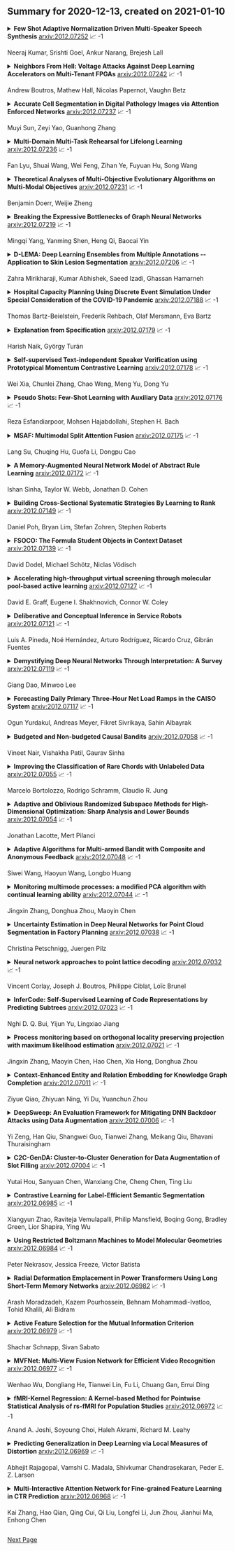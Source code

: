 ## Summary for 2020-12-13, created on 2021-01-10


<details><summary><b>Few Shot Adaptive Normalization Driven Multi-Speaker Speech Synthesis</b>
<a href="https://arxiv.org/abs/2012.07252">arxiv:2012.07252</a>
&#x1F4C8; -1 <br>
<p>Neeraj Kumar, Srishti Goel, Ankur Narang, Brejesh Lall</p></summary>
<p>

**Abstract:** The style of the speech varies from person to person and every person exhibits his or her own style of speaking that is determined by the language, geography, culture and other factors. Style is best captured by prosody of a signal. High quality multi-speaker speech synthesis while considering prosody and in a few shot manner is an area of active research with many real-world applications. While multiple efforts have been made in this direction, it remains an interesting and challenging problem. In this paper, we present a novel few shot multi-speaker speech synthesis approach (FSM-SS) that leverages adaptive normalization architecture with a non-autoregressive multi-head attention model. Given an input text and a reference speech sample of an unseen person, FSM-SS can generate speech in that person's style in a few shot manner. Additionally, we demonstrate how the affine parameters of normalization help in capturing the prosodic features such as energy and fundamental frequency in a disentangled fashion and can be used to generate morphed speech output. We demonstrate the efficacy of our proposed architecture on multi-speaker VCTK and LibriTTS datasets, using multiple quantitative metrics that measure generated speech distortion and MoS, along with speaker embedding analysis of the generated speech vs the actual speech samples.

</p>
</details>

<details><summary><b>Neighbors From Hell: Voltage Attacks Against Deep Learning Accelerators on Multi-Tenant FPGAs</b>
<a href="https://arxiv.org/abs/2012.07242">arxiv:2012.07242</a>
&#x1F4C8; -1 <br>
<p>Andrew Boutros, Mathew Hall, Nicolas Papernot, Vaughn Betz</p></summary>
<p>

**Abstract:** Field-programmable gate arrays (FPGAs) are becoming widely used accelerators for a myriad of datacenter applications due to their flexibility and energy efficiency. Among these applications, FPGAs have shown promising results in accelerating low-latency real-time deep learning (DL) inference, which is becoming an indispensable component of many end-user applications. With the emerging research direction towards virtualized cloud FPGAs that can be shared by multiple users, the security aspect of FPGA-based DL accelerators requires careful consideration. In this work, we evaluate the security of DL accelerators against voltage-based integrity attacks in a multitenant FPGA scenario. We first demonstrate the feasibility of such attacks on a state-of-the-art Stratix 10 card using different attacker circuits that are logically and physically isolated in a separate attacker role, and cannot be flagged as malicious circuits by conventional bitstream checkers. We show that aggressive clock gating, an effective power-saving technique, can also be a potential security threat in modern FPGAs. Then, we carry out the attack on a DL accelerator running ImageNet classification in the victim role to evaluate the inherent resilience of DL models against timing faults induced by the adversary. We find that even when using the strongest attacker circuit, the prediction accuracy of the DL accelerator is not compromised when running at its safe operating frequency. Furthermore, we can achieve 1.18-1.31x higher inference performance by over-clocking the DL accelerator without affecting its prediction accuracy.

</p>
</details>

<details><summary><b>Accurate Cell Segmentation in Digital Pathology Images via Attention Enforced Networks</b>
<a href="https://arxiv.org/abs/2012.07237">arxiv:2012.07237</a>
&#x1F4C8; -1 <br>
<p>Muyi Sun, Zeyi Yao, Guanhong Zhang</p></summary>
<p>

**Abstract:** Automatic cell segmentation is an essential step in the pipeline of computer-aided diagnosis (CAD), such as the detection and grading of breast cancer. Accurate segmentation of cells can not only assist the pathologists to make a more precise diagnosis, but also save much time and labor. However, this task suffers from stain variation, cell inhomogeneous intensities, background clutters and cells from different tissues. To address these issues, we propose an Attention Enforced Network (AENet), which is built on spatial attention module and channel attention module, to integrate local features with global dependencies and weight effective channels adaptively. Besides, we introduce a feature fusion branch to bridge high-level and low-level features. Finally, the marker controlled watershed algorithm is applied to post-process the predicted segmentation maps for reducing the fragmented regions. In the test stage, we present an individual color normalization method to deal with the stain variation problem. We evaluate this model on the MoNuSeg dataset. The quantitative comparisons against several prior methods demonstrate the superiority of our approach.

</p>
</details>

<details><summary><b>Multi-Domain Multi-Task Rehearsal for Lifelong Learning</b>
<a href="https://arxiv.org/abs/2012.07236">arxiv:2012.07236</a>
&#x1F4C8; -1 <br>
<p>Fan Lyu, Shuai Wang, Wei Feng, Zihan Ye, Fuyuan Hu, Song Wang</p></summary>
<p>

**Abstract:** Rehearsal, seeking to remind the model by storing old knowledge in lifelong learning, is one of the most effective ways to mitigate catastrophic forgetting, i.e., biased forgetting of previous knowledge when moving to new tasks. However, the old tasks of the most previous rehearsal-based methods suffer from the unpredictable domain shift when training the new task. This is because these methods always ignore two significant factors. First, the Data Imbalance between the new task and old tasks that makes the domain of old tasks prone to shift. Second, the Task Isolation among all tasks will make the domain shift toward unpredictable directions; To address the unpredictable domain shift, in this paper, we propose Multi-Domain Multi-Task (MDMT) rehearsal to train the old tasks and new task parallelly and equally to break the isolation among tasks. Specifically, a two-level angular margin loss is proposed to encourage the intra-class/task compactness and inter-class/task discrepancy, which keeps the model from domain chaos. In addition, to further address domain shift of the old tasks, we propose an optional episodic distillation loss on the memory to anchor the knowledge for each old task. Experiments on benchmark datasets validate the proposed approach can effectively mitigate the unpredictable domain shift.

</p>
</details>

<details><summary><b>Theoretical Analyses of Multi-Objective Evolutionary Algorithms on Multi-Modal Objectives</b>
<a href="https://arxiv.org/abs/2012.07231">arxiv:2012.07231</a>
&#x1F4C8; -1 <br>
<p>Benjamin Doerr, Weijie Zheng</p></summary>
<p>

**Abstract:** Previous theory work on multi-objective evolutionary algorithms considers mostly easy problems that are composed of unimodal objectives. This paper takes a first step towards a deeper understanding of how evolutionary algorithms solve multi-modal multi-objective problems. We propose the OneJumpZeroJump problem, a bi-objective problem whose single objectives are isomorphic to the classic jump functions benchmark. We prove that the simple evolutionary multi-objective optimizer (SEMO) cannot compute the full Pareto front. In contrast, for all problem sizes~$n$ and all jump sizes $k \in [4..\frac n2 - 1]$, the global SEMO (GSEMO) covers the Pareto front in $Θ((n-2k)n^{k})$ iterations in expectation. To improve the performance, we combine the GSEMO with two approaches, a heavy-tailed mutation operator and a stagnation detection strategy, that showed advantages in single-objective multi-modal problems. Runtime improvements of asymptotic order at least $k^{Ω(k)}$ are shown for both strategies. Our experiments verify the {substantial} runtime gains already for moderate problem sizes. Overall, these results show that the ideas recently developed for single-objective evolutionary algorithms can be effectively employed also in multi-objective optimization.

</p>
</details>

<details><summary><b>Breaking the Expressive Bottlenecks of Graph Neural Networks</b>
<a href="https://arxiv.org/abs/2012.07219">arxiv:2012.07219</a>
&#x1F4C8; -1 <br>
<p>Mingqi Yang, Yanming Shen, Heng Qi, Baocai Yin</p></summary>
<p>

**Abstract:** Recently, the Weisfeiler-Lehman (WL) graph isomorphism test was used to measure the expressiveness of graph neural networks (GNNs), showing that the neighborhood aggregation GNNs were at most as powerful as 1-WL test in distinguishing graph structures. There were also improvements proposed in analogy to $k$-WL test ($k>1$). However, the aggregators in these GNNs are far from injective as required by the WL test, and suffer from weak distinguishing strength, making it become expressive bottlenecks. In this paper, we improve the expressiveness by exploring powerful aggregators. We reformulate aggregation with the corresponding aggregation coefficient matrix, and then systematically analyze the requirements of the aggregation coefficient matrix for building more powerful aggregators and even injective aggregators. It can also be viewed as the strategy for preserving the rank of hidden features, and implies that basic aggregators correspond to a special case of low-rank transformations. We also show the necessity of applying nonlinear units ahead of aggregation, which is different from most aggregation-based GNNs. Based on our theoretical analysis, we develop two GNN layers, ExpandingConv and CombConv. Experimental results show that our models significantly boost performance, especially for large and densely connected graphs.

</p>
</details>

<details><summary><b>D-LEMA: Deep Learning Ensembles from Multiple Annotations -- Application to Skin Lesion Segmentation</b>
<a href="https://arxiv.org/abs/2012.07206">arxiv:2012.07206</a>
&#x1F4C8; -1 <br>
<p>Zahra Mirikharaji, Kumar Abhishek, Saeed Izadi, Ghassan Hamarneh</p></summary>
<p>

**Abstract:** Medical image segmentation annotations suffer from inter/intra-observer variations even among experts due to intrinsic differences in human annotators and ambiguous boundaries. Leveraging a collection of annotators' opinions for an image is an interesting way of estimating a gold standard. Although training deep models in a supervised setting with a single annotation per image has been extensively studied, generalizing their training to work with data sets containing multiple annotations per image remains a fairly unexplored problem. In this paper, we propose an approach to handle annotators' disagreements when training a deep model. To this end, we propose an ensemble of Bayesian fully convolutional networks (FCNs) for the segmentation task by considering two major factors in the aggregation of multiple ground truth annotations: (1) handling contradictory annotations in the training data originating from inter-annotator disagreements and (2) improving confidence calibration through the fusion of base models predictions. We demonstrate the superior performance of our approach on the ISIC Archive and explore the generalization performance of our proposed method by cross-data set evaluation on the PH2 and DermoFit data sets.

</p>
</details>

<details><summary><b>Hospital Capacity Planning Using Discrete Event Simulation Under Special Consideration of the COVID-19 Pandemic</b>
<a href="https://arxiv.org/abs/2012.07188">arxiv:2012.07188</a>
&#x1F4C8; -1 <br>
<p>Thomas Bartz-Beielstein, Frederik Rehbach, Olaf Mersmann, Eva Bartz</p></summary>
<p>

**Abstract:** We present a resource-planning tool for hospitals under special consideration of the COVID-19 pandemic, called babsim.hospital. It provides many advantages for crisis teams, e.g., comparison with their own local planning, simulation of local events, simulation of several scenarios (worst / best case). There are benefits for medical professionals, e.g, analysis of the pandemic at local, regional, state and federal level, the consideration of special risk groups, tools for validating the length of stays and transition probabilities. Finally, there are potential advantages for administration, management, e.g., assessment of the situation of individual hospitals taking local events into account, consideration of relevant resources such as beds, ventilators, rooms, protective clothing, and personnel planning, e.g., medical and nursing staff. babsim.hospital combines simulation, optimization, statistics, and artificial intelligence processes in a very efficient way. The core is a discrete, event-based simulation model.

</p>
</details>

<details><summary><b>Explanation from Specification</b>
<a href="https://arxiv.org/abs/2012.07179">arxiv:2012.07179</a>
&#x1F4C8; -1 <br>
<p>Harish Naik, György Turán</p></summary>
<p>

**Abstract:** Explainable components in XAI algorithms often come from a familiar set of models, such as linear models or decision trees. We formulate an approach where the type of explanation produced is guided by a specification. Specifications are elicited from the user, possibly using interaction with the user and contributions from other areas. Areas where a specification could be obtained include forensic, medical, and scientific applications. Providing a menu of possible types of specifications in an area is an exploratory knowledge representation and reasoning task for the algorithm designer, aiming at understanding the possibilities and limitations of efficiently computable modes of explanations. Two examples are discussed: explanations for Bayesian networks using the theory of argumentation, and explanations for graph neural networks. The latter case illustrates the possibility of having a representation formalism available to the user for specifying the type of explanation requested, for example, a chemical query language for classifying molecules. The approach is motivated by a theory of explanation in the philosophy of science, and it is related to current questions in the philosophy of science on the role of machine learning.

</p>
</details>

<details><summary><b>Self-supervised Text-independent Speaker Verification using Prototypical Momentum Contrastive Learning</b>
<a href="https://arxiv.org/abs/2012.07178">arxiv:2012.07178</a>
&#x1F4C8; -1 <br>
<p>Wei Xia, Chunlei Zhang, Chao Weng, Meng Yu, Dong Yu</p></summary>
<p>

**Abstract:** In this study, we investigate self-supervised representation learning for speaker verification (SV). First, we examine a simple contrastive learning approach (SimCLR) with a momentum contrastive (MoCo) learning framework, where the MoCo speaker embedding system utilizes a queue to maintain a large set of negative examples. We show that better speaker embeddings can be learned by momentum contrastive learning. Next, alternative augmentation strategies are explored to normalize extrinsic speaker variabilities of two random segments from the same speech utterance. Specifically, augmentation in the waveform largely improves the speaker representations for SV tasks. The proposed MoCo speaker embedding is further improved when a prototypical memory bank is introduced, which encourages the speaker embeddings to be closer to their assigned prototypes with an intermediate clustering step. In addition, we generalize the self-supervised framework to a semi-supervised scenario where only a small portion of the data is labeled. Comprehensive experiments on the Voxceleb dataset demonstrate that our proposed self-supervised approach achieves competitive performance compared with existing techniques, and can approach fully supervised results with partially labeled data.

</p>
</details>

<details><summary><b>Pseudo Shots: Few-Shot Learning with Auxiliary Data</b>
<a href="https://arxiv.org/abs/2012.07176">arxiv:2012.07176</a>
&#x1F4C8; -1 <br>
<p>Reza Esfandiarpoor, Mohsen Hajabdollahi, Stephen H. Bach</p></summary>
<p>

**Abstract:** In many practical few-shot learning problems, even though labeled examples are scarce, there are abundant auxiliary data sets that potentially contain useful information. We propose a framework to address the challenges of efficiently selecting and effectively using auxiliary data in image classification. Given an auxiliary dataset and a notion of semantic similarity among classes, we automatically select pseudo shots, which are labeled examples from other classes related to the target task. We show that naively assuming that these additional examples come from the same distribution as the target task examples does not significantly improve accuracy. Instead, we propose a masking module that adjusts the features of auxiliary data to be more similar to those of the target classes. We show that this masking module can improve accuracy by up to 18 accuracy points, particularly when the auxiliary data is semantically distant from the target task. We also show that incorporating pseudo shots improves over the current state-of-the-art few-shot image classification scores by an average of 4.81 percentage points of accuracy on 1-shot tasks and an average of 0.31 percentage points on 5-shot tasks.

</p>
</details>

<details><summary><b>MSAF: Multimodal Split Attention Fusion</b>
<a href="https://arxiv.org/abs/2012.07175">arxiv:2012.07175</a>
&#x1F4C8; -1 <br>
<p>Lang Su, Chuqing Hu, Guofa Li, Dongpu Cao</p></summary>
<p>

**Abstract:** Multimodal learning mimics the reasoning process of the human multi-sensory system, which is used to perceive the surrounding world. While making a prediction, the human brain tends to relate crucial cues from multiple sources of information. In this work, we propose a novel multimodal fusion module that learns to emphasize more contributive features across all modalities. Specifically, the proposed Multimodal Split Attention Fusion (MSAF) module splits each modality into channel-wise equal feature blocks and creates a joint representation that is used to generate soft attention for each channel across the feature blocks. Further, the MSAF module is designed to be compatible with features of various spatial dimensions and sequence lengths, suitable for both CNNs and RNNs. Thus, MSAF can be easily added to fuse features of any unimodal networks and utilize existing pretrained unimodal model weights. To demonstrate the effectiveness of our fusion module, we design three multimodal networks with MSAF for emotion recognition, sentiment analysis, and action recognition tasks. Our approach achieves competitive results in each task and outperforms other application-specific networks and multimodal fusion benchmarks.

</p>
</details>

<details><summary><b>A Memory-Augmented Neural Network Model of Abstract Rule Learning</b>
<a href="https://arxiv.org/abs/2012.07172">arxiv:2012.07172</a>
&#x1F4C8; -1 <br>
<p>Ishan Sinha, Taylor W. Webb, Jonathan D. Cohen</p></summary>
<p>

**Abstract:** Human intelligence is characterized by a remarkable ability to infer abstract rules from experience and apply these rules to novel domains. As such, designing neural network algorithms with this capacity is an important step toward the development of deep learning systems with more human-like intelligence. However, doing so is a major outstanding challenge, one that some argue will require neural networks to use explicit symbol-processing mechanisms. In this work, we focus on neural networks' capacity for arbitrary role-filler binding, the ability to associate abstract "roles" to context-specific "fillers," which many have argued is an important mechanism underlying the ability to learn and apply rules abstractly. Using a simplified version of Raven's Progressive Matrices, a hallmark test of human intelligence, we introduce a sequential formulation of a visual problem-solving task that requires this form of binding. Further, we introduce the Emergent Symbol Binding Network (ESBN), a recurrent neural network model that learns to use an external memory as a binding mechanism. This mechanism enables symbol-like variable representations to emerge through the ESBN's training process without the need for explicit symbol-processing machinery. We empirically demonstrate that the ESBN successfully learns the underlying abstract rule structure of our task and perfectly generalizes this rule structure to novel fillers.

</p>
</details>

<details><summary><b>Building Cross-Sectional Systematic Strategies By Learning to Rank</b>
<a href="https://arxiv.org/abs/2012.07149">arxiv:2012.07149</a>
&#x1F4C8; -1 <br>
<p>Daniel Poh, Bryan Lim, Stefan Zohren, Stephen Roberts</p></summary>
<p>

**Abstract:** The success of a cross-sectional systematic strategy depends critically on accurately ranking assets prior to portfolio construction. Contemporary techniques perform this ranking step either with simple heuristics or by sorting outputs from standard regression or classification models, which have been demonstrated to be sub-optimal for ranking in other domains (e.g. information retrieval). To address this deficiency, we propose a framework to enhance cross-sectional portfolios by incorporating learning-to-rank algorithms, which lead to improvements of ranking accuracy by learning pairwise and listwise structures across instruments. Using cross-sectional momentum as a demonstrative case study, we show that the use of modern machine learning ranking algorithms can substantially improve the trading performance of cross-sectional strategies -- providing approximately threefold boosting of Sharpe Ratios compared to traditional approaches.

</p>
</details>

<details><summary><b>FSOCO: The Formula Student Objects in Context Dataset</b>
<a href="https://arxiv.org/abs/2012.07139">arxiv:2012.07139</a>
&#x1F4C8; -1 <br>
<p>David Dodel, Michael Schötz, Niclas Vödisch</p></summary>
<p>

**Abstract:** This paper presents the FSOCO dataset, a collaborative dataset for vision-based cone detection systems in Formula Student Driverless competitions. It contains human annotated ground truth labels for both bounding boxes and instance-wise segmentation masks. The data buy-in philosophy of FSOCO asks student teams to contribute to the database first before being granted access ensuring continuous growth. By providing clear labeling guidelines and tools for a sophisticated raw image selection, new annotations are guaranteed to meet the desired quality. The effectiveness of the approach is shown by comparing prediction results of a network trained on FSOCO and its unregulated predecessor. The FSOCO dataset can be found at fsoco-dataset.com.

</p>
</details>

<details><summary><b>Accelerating high-throughput virtual screening through molecular pool-based active learning</b>
<a href="https://arxiv.org/abs/2012.07127">arxiv:2012.07127</a>
&#x1F4C8; -1 <br>
<p>David E. Graff, Eugene I. Shakhnovich, Connor W. Coley</p></summary>
<p>

**Abstract:** Structure-based virtual screening is an important tool in early stage drug discovery that scores the interactions between a target protein and candidate ligands. As virtual libraries continue to grow (in excess of $10^8$ molecules), so too do the resources necessary to conduct exhaustive virtual screening campaigns on these libraries. However, Bayesian optimization techniques can aid in their exploration: a surrogate structure-property relationship model trained on the predicted affinities of a subset of the library can be applied to the remaining library members, allowing the least promising compounds to be excluded from evaluation. In this study, we assess various surrogate model architectures, acquisition functions, and acquisition batch sizes as applied to several protein-ligand docking datasets and observe significant reductions in computational costs, even when using a greedy acquisition strategy; for example, 87.9% of the top-50000 ligands can be found after testing only 2.4% of a 100M member library. Such model-guided searches mitigate the increasing computational costs of screening increasingly large virtual libraries and can accelerate high-throughput virtual screening campaigns with applications beyond docking.

</p>
</details>

<details><summary><b>Deliberative and Conceptual Inference in Service Robots</b>
<a href="https://arxiv.org/abs/2012.07121">arxiv:2012.07121</a>
&#x1F4C8; -1 <br>
<p>Luis A. Pineda, Noé Hernández, Arturo Rodríguez, Ricardo Cruz, Gibrán Fuentes</p></summary>
<p>

**Abstract:** Service robots need to reason to support people in daily life situations. Reasoning is an expensive resource that should be used on demand whenever the expectations of the robot do not match the situation of the world and the execution of the task is broken down; in such scenarios the robot must perform the common sense daily life inference cycle consisting on diagnosing what happened, deciding what to do about it, and inducing and executing a plan, recurring in such behavior until the service task can be resumed. Here we examine two strategies to implement this cycle: (1) a pipe-line strategy involving abduction, decision-making and planning, which we call deliberative inference and (2) the use of the knowledge and preferences stored in the robot's knowledge-base, which we call conceptual inference. The former involves an explicit definition of a problem space that is explored through heuristic search, and the latter is based on conceptual knowledge including the human user preferences, and its representation requires a non-monotonic knowledge-based system. We compare the strengths and limitations of both approaches. We also describe a service robot conceptual model and architecture capable of supporting the daily life inference cycle during the execution of a robotics service task. The model is centered in the declarative specification and interpretation of robot's communication and task structure. We also show the implementation of this framework in the fully autonomous robot Golem-III. The framework is illustrated with two demonstration scenarios.

</p>
</details>

<details><summary><b>Demystifying Deep Neural Networks Through Interpretation: A Survey</b>
<a href="https://arxiv.org/abs/2012.07119">arxiv:2012.07119</a>
&#x1F4C8; -1 <br>
<p>Giang Dao, Minwoo Lee</p></summary>
<p>

**Abstract:** Modern deep learning algorithms tend to optimize an objective metric, such as minimize a cross entropy loss on a training dataset, to be able to learn. The problem is that the single metric is an incomplete description of the real world tasks. The single metric cannot explain why the algorithm learn. When an erroneous happens, the lack of interpretability causes a hardness of understanding and fixing the error. Recently, there are works done to tackle the problem of interpretability to provide insights into neural networks behavior and thought process. The works are important to identify potential bias and to ensure algorithm fairness as well as expected performance.

</p>
</details>

<details><summary><b>Forecasting Daily Primary Three-Hour Net Load Ramps in the CAISO System</b>
<a href="https://arxiv.org/abs/2012.07117">arxiv:2012.07117</a>
&#x1F4C8; -1 <br>
<p>Ogun Yurdakul, Andreas Meyer, Fikret Sivrikaya, Sahin Albayrak</p></summary>
<p>

**Abstract:** The deepening penetration of variable energy resources creates unprecedented challenges for system operators (SOs). An issue that merits special attention is the precipitous net load ramps, which require SOs to have flexible capacity at their disposal so as to maintain the supply-demand balance at all times. In the judicious procurement and deployment of flexible capacity, a tool that forecasts net load ramps may be of great assistance to SOs. To this end, we propose a methodology to forecast the magnitude and start time of daily primary three-hour net load ramps. We perform an extensive analysis so as to identify the factors that influence net load and draw on the identified factors to develop a forecasting methodology that harnesses the long short-term memory model. We demonstrate the effectiveness of the proposed methodology on the CAISO system using comparative assessments with selected benchmarks based on various evaluation metrics.

</p>
</details>

<details><summary><b>Budgeted and Non-budgeted Causal Bandits</b>
<a href="https://arxiv.org/abs/2012.07058">arxiv:2012.07058</a>
&#x1F4C8; -1 <br>
<p>Vineet Nair, Vishakha Patil, Gaurav Sinha</p></summary>
<p>

**Abstract:** Learning good interventions in a causal graph can be modelled as a stochastic multi-armed bandit problem with side-information. First, we study this problem when interventions are more expensive than observations and a budget is specified. If there are no backdoor paths from an intervenable node to the reward node then we propose an algorithm to minimize simple regret that optimally trades-off observations and interventions based on the cost of intervention. We also propose an algorithm that accounts for the cost of interventions, utilizes causal side-information, and minimizes the expected cumulative regret without exceeding the budget. Our cumulative-regret minimization algorithm performs better than standard algorithms that do not take side-information into account. Finally, we study the problem of learning best interventions without budget constraint in general graphs and give an algorithm that achieves constant expected cumulative regret in terms of the instance parameters when the parent distribution of the reward variable for each intervention is known. Our results are experimentally validated and compared to the best-known bounds in the current literature.

</p>
</details>

<details><summary><b>Improving the Classification of Rare Chords with Unlabeled Data</b>
<a href="https://arxiv.org/abs/2012.07055">arxiv:2012.07055</a>
&#x1F4C8; -1 <br>
<p>Marcelo Bortolozzo, Rodrigo Schramm, Claudio R. Jung</p></summary>
<p>

**Abstract:** In this work, we explore techniques to improve performance for rare classes in the task of Automatic Chord Recognition (ACR). We first explored the use of the focal loss in the context of ACR, which was originally proposed to improve the classification of hard samples. In parallel, we adapted a self-learning technique originally designed for image recognition to the musical domain. Our experiments show that both approaches individually (and their combination) improve the recognition of rare chords, but using only self-learning with noise addition yields the best results.

</p>
</details>

<details><summary><b>Adaptive and Oblivious Randomized Subspace Methods for High-Dimensional Optimization: Sharp Analysis and Lower Bounds</b>
<a href="https://arxiv.org/abs/2012.07054">arxiv:2012.07054</a>
&#x1F4C8; -1 <br>
<p>Jonathan Lacotte, Mert Pilanci</p></summary>
<p>

**Abstract:** We propose novel randomized optimization methods for high-dimensional convex problems based on restrictions of variables to random subspaces. We consider oblivious and data-adaptive subspaces and study their approximation properties via convex duality and Fenchel conjugates. A suitable adaptive subspace can be generated by sampling a correlated random matrix whose second order statistics mirror the input data. We illustrate that the adaptive strategy can significantly outperform the standard oblivious sampling method, which is widely used in the recent literature. We show that the relative error of the randomized approximations can be tightly characterized in terms of the spectrum of the data matrix and Gaussian width of the dual tangent cone at optimum. We develop lower bounds for both optimization and statistical error measures based on concentration of measure and Fano's inequality. We then present the consequences of our theory with data matrices of varying spectral decay profiles. Experimental results show that the proposed approach enables significant speed ups in a wide variety of machine learning and optimization problems including logistic regression, kernel classification with random convolution layers and shallow neural networks with rectified linear units.

</p>
</details>

<details><summary><b>Adaptive Algorithms for Multi-armed Bandit with Composite and Anonymous Feedback</b>
<a href="https://arxiv.org/abs/2012.07048">arxiv:2012.07048</a>
&#x1F4C8; -1 <br>
<p>Siwei Wang, Haoyun Wang, Longbo Huang</p></summary>
<p>

**Abstract:** We study the multi-armed bandit (MAB) problem with composite and anonymous feedback. In this model, the reward of pulling an arm spreads over a period of time (we call this period as reward interval) and the player receives partial rewards of the action, convoluted with rewards from pulling other arms, successively. Existing results on this model require prior knowledge about the reward interval size as an input to their algorithms. In this paper, we propose adaptive algorithms for both the stochastic and the adversarial cases, without requiring any prior information about the reward interval. For the stochastic case, we prove that our algorithm guarantees a regret that matches the lower bounds (in order). For the adversarial case, we propose the first algorithm to jointly handle non-oblivious adversary and unknown reward interval size. We also conduct simulations based on real-world dataset. The results show that our algorithms outperform existing benchmarks.

</p>
</details>

<details><summary><b>Monitoring multimode processes: a modified PCA algorithm with continual learning ability</b>
<a href="https://arxiv.org/abs/2012.07044">arxiv:2012.07044</a>
&#x1F4C8; -1 <br>
<p>Jingxin Zhang, Donghua Zhou, Maoyin Chen</p></summary>
<p>

**Abstract:** For multimode processes, one has to establish local monitoring models corresponding to local modes. However, the significant features of previous modes may be catastrophically forgotten when a monitoring model for the current mode is built. It would result in an abrupt performance decrease. Is it possible to make local monitoring model remember the features of previous modes? Choosing the principal component analysis (PCA) as a basic monitoring model, we try to resolve this problem. A modified PCA algorithm is built with continual learning ability for monitoring multimode processes, which adopts elastic weight consolidation (EWC) to overcome catastrophic forgetting of PCA for successive modes. It is called PCA-EWC, where the significant features of previous modes are preserved when a PCA model is established for the current mode. The computational complexity and key parameters are discussed to further understand the relationship between PCA and the proposed algorithm. Numerical case study and a practical industrial system in China are employed to illustrate the effectiveness of the proposed algorithm.

</p>
</details>

<details><summary><b>Uncertainty Estimation in Deep Neural Networks for Point Cloud Segmentation in Factory Planning</b>
<a href="https://arxiv.org/abs/2012.07038">arxiv:2012.07038</a>
&#x1F4C8; -1 <br>
<p>Christina Petschnigg, Juergen Pilz</p></summary>
<p>

**Abstract:** The digital factory provides undoubtedly a great potential for future production systems in terms of efficiency and effectivity. A key aspect on the way to realize the digital copy of a real factory is the understanding of complex indoor environments on the basis of 3D data. In order to generate an accurate factory model including the major components, i.e. building parts, product assets and process details, the 3D data collected during digitalization can be processed with advanced methods of deep learning. In this work, we propose a fully Bayesian and an approximate Bayesian neural network for point cloud segmentation. This allows us to analyze how different ways of estimating uncertainty in these networks improve segmentation results on raw 3D point clouds. We achieve superior model performance for both, the Bayesian and the approximate Bayesian model compared to the frequentist one. This performance difference becomes even more striking when incorporating the networks' uncertainty in their predictions. For evaluation we use the scientific data set S3DIS as well as a data set, which was collected by the authors at a German automotive production plant. The methods proposed in this work lead to more accurate segmentation results and the incorporation of uncertainty information makes this approach especially applicable to safety critical applications.

</p>
</details>

<details><summary><b>Neural network approaches to point lattice decoding</b>
<a href="https://arxiv.org/abs/2012.07032">arxiv:2012.07032</a>
&#x1F4C8; -1 <br>
<p>Vincent Corlay, Joseph J. Boutros, Philippe Ciblat, Loïc Brunel</p></summary>
<p>

**Abstract:** We characterize the complexity of the lattice decoding problem from a neural network perspective. The notion of Voronoi-reduced basis is introduced to restrict the space of solutions to a binary set. On the one hand, this problem is shown to be equivalent to computing a continuous piecewise linear (CPWL) function restricted to the fundamental parallelotope. On the other hand, it is known that any function computed by a ReLU feed-forward neural network is CPWL. As a result, we count the number of affine pieces in the CPWL decoding function to characterize the complexity of the decoding problem. It is exponential in the space dimension $n$, which induces shallow neural networks of exponential size. For structured lattices we show that folding, a technique equivalent to using a deep neural network, enables to reduce this complexity from exponential in $n$ to polynomial in $n$. Regarding unstructured MIMO lattices, in contrary to dense lattices many pieces in the CPWL decoding function can be neglected for quasi-optimal decoding on the Gaussian channel. This makes the decoding problem easier and it explains why shallow neural networks of reasonable size are more efficient with this category of lattices (in low to moderate dimensions).

</p>
</details>

<details><summary><b>InferCode: Self-Supervised Learning of Code Representations by Predicting Subtrees</b>
<a href="https://arxiv.org/abs/2012.07023">arxiv:2012.07023</a>
&#x1F4C8; -1 <br>
<p>Nghi D. Q. Bui, Yijun Yu, Lingxiao Jiang</p></summary>
<p>

**Abstract:** Building deep learning models on source code has found many successful software engineering applications, such as code search, code comment generation, bug detection, code migration, and so on. Current learning techniques, however, have a major drawback that these models are mostly trained on datasets labeled for particular downstream tasks, and code representations may not be suitable for other tasks. While some techniques produce representations from unlabeled code, they are far from satisfactory when applied to downstream tasks. Although certain techniques generate representations from unlabeled code when applied to downstream tasks they are far from satisfactory. This paper proposes InferCode to overcome the limitation by adapting the self-supervised learning mechanism to build source code model. The key novelty lies in training code representations by predicting automatically identified subtrees from the context of the ASTs. Subtrees in ASTs are treated with InferCode as the labels for training code representations without any human labeling effort or the overhead of expensive graph construction, and the trained representations are no longer tied to any specific downstream tasks or code units. We trained an InferCode model instance using the Tree-based CNN as the encoder of a large set of Java code and applied it to downstream unsupervised tasks such as code clustering, code clone detection, cross-language code search or reused under a transfer learning scheme to continue training the model weights for supervised tasks such as code classification and method name prediction. Compared to previous code learning techniques applied to the same downstream tasks, such as Code2Vec, Code2Seq, ASTNN, higher performance results are achieved using our pre-trained InferCode model with a significant margin for most tasks including those involving different programming languages.

</p>
</details>

<details><summary><b>Process monitoring based on orthogonal locality preserving projection with maximum likelihood estimation</b>
<a href="https://arxiv.org/abs/2012.07021">arxiv:2012.07021</a>
&#x1F4C8; -1 <br>
<p>Jingxin Zhang, Maoyin Chen, Hao Chen, Xia Hong, Donghua Zhou</p></summary>
<p>

**Abstract:** By integrating two powerful methods of density reduction and intrinsic dimensionality estimation, a new data-driven method, referred to as OLPP-MLE (orthogonal locality preserving projection-maximum likelihood estimation), is introduced for process monitoring. OLPP is utilized for dimensionality reduction, which provides better locality preserving power than locality preserving projection. Then, the MLE is adopted to estimate intrinsic dimensionality of OLPP. Within the proposed OLPP-MLE, two new static measures for fault detection $T_{\scriptscriptstyle {OLPP}}^2$ and ${\rm SPE}_{\scriptscriptstyle {OLPP}}$ are defined. In order to reduce algorithm complexity and ignore data distribution, kernel density estimation is employed to compute thresholds for fault diagnosis. The effectiveness of the proposed method is demonstrated by three case studies.

</p>
</details>

<details><summary><b>Context-Enhanced Entity and Relation Embedding for Knowledge Graph Completion</b>
<a href="https://arxiv.org/abs/2012.07011">arxiv:2012.07011</a>
&#x1F4C8; -1 <br>
<p>Ziyue Qiao, Zhiyuan Ning, Yi Du, Yuanchun Zhou</p></summary>
<p>

**Abstract:** Most researches for knowledge graph completion learn representations of entities and relations to predict missing links in incomplete knowledge graphs. However, these methods fail to take full advantage of both the contextual information of entity and relation. Here, we extract contexts of entities and relations from the triplets which they compose. We propose a model named AggrE, which conducts efficient aggregations respectively on entity context and relation context in multi-hops, and learns context-enhanced entity and relation embeddings for knowledge graph completion. The experiment results show that AggrE is competitive to existing models.

</p>
</details>

<details><summary><b>DeepSweep: An Evaluation Framework for Mitigating DNN Backdoor Attacks using Data Augmentation</b>
<a href="https://arxiv.org/abs/2012.07006">arxiv:2012.07006</a>
&#x1F4C8; -1 <br>
<p>Yi Zeng, Han Qiu, Shangwei Guo, Tianwei Zhang, Meikang Qiu, Bhavani Thuraisingham</p></summary>
<p>

**Abstract:** Public resources and services (e.g., datasets, training platforms, pre-trained models) have been widely adopted to ease the development of Deep Learning-based applications. However, if the third-party providers are untrusted, they can inject poisoned samples into the datasets or embed backdoors in those models. Such an integrity breach can cause severe consequences, especially in safety- and security-critical applications. Various backdoor attack techniques have been proposed for higher effectiveness and stealthiness. Unfortunately, existing defense solutions are not practical to thwart those attacks in a comprehensive way.
  In this paper, we investigate the effectiveness of data augmentation techniques in mitigating backdoor attacks and enhancing DL models' robustness. An evaluation framework is introduced to achieve this goal. Specifically, we consider a unified defense solution, which (1) adopts a data augmentation policy to fine-tune the infected model and eliminate the effects of the embedded backdoor; (2) uses another augmentation policy to preprocess input samples and invalidate the triggers during inference. We propose a systematic approach to discover the optimal policies for defending against different backdoor attacks by comprehensively evaluating 71 state-of-the-art data augmentation functions. Extensive experiments show that our identified policy can effectively mitigate eight different kinds of backdoor attacks and outperform five existing defense methods. We envision this framework can be a good benchmark tool to advance future DNN backdoor studies.

</p>
</details>

<details><summary><b>C2C-GenDA: Cluster-to-Cluster Generation for Data Augmentation of Slot Filling</b>
<a href="https://arxiv.org/abs/2012.07004">arxiv:2012.07004</a>
&#x1F4C8; -1 <br>
<p>Yutai Hou, Sanyuan Chen, Wanxiang Che, Cheng Chen, Ting Liu</p></summary>
<p>

**Abstract:** Slot filling, a fundamental module of spoken language understanding, often suffers from insufficient quantity and diversity of training data. To remedy this, we propose a novel Cluster-to-Cluster generation framework for Data Augmentation (DA), named C2C-GenDA. It enlarges the training set by reconstructing existing utterances into alternative expressions while keeping semantic. Different from previous DA works that reconstruct utterances one by one independently, C2C-GenDA jointly encodes multiple existing utterances of the same semantics and simultaneously decodes multiple unseen expressions. Jointly generating multiple new utterances allows to consider the relations between generated instances and encourages diversity. Besides, encoding multiple existing utterances endows C2C with a wider view of existing expressions, helping to reduce generation that duplicates existing data. Experiments on ATIS and Snips datasets show that instances augmented by C2C-GenDA improve slot filling by 7.99 (11.9%) and 5.76 (13.6%) F-scores respectively, when there are only hundreds of training utterances.

</p>
</details>

<details><summary><b>Contrastive Learning for Label-Efficient Semantic Segmentation</b>
<a href="https://arxiv.org/abs/2012.06985">arxiv:2012.06985</a>
&#x1F4C8; -1 <br>
<p>Xiangyun Zhao, Raviteja Vemulapalli, Philip Mansfield, Boqing Gong, Bradley Green, Lior Shapira, Ying Wu</p></summary>
<p>

**Abstract:** Collecting labeled data for the task of semantic segmentation is expensive and time-consuming, as it requires dense pixel-level annotations. While recent Convolutional Neural Network (CNN) based semantic segmentation approaches have achieved impressive results by using large amounts of labeled training data, their performance drops significantly as the amount of labeled data decreases. This happens because deep CNNs trained with the de facto cross-entropy loss can easily overfit to small amounts of labeled data. To address this issue, we propose a simple and effective contrastive learning-based training strategy in which we first pretrain the network using a pixel-wise class label-based contrastive loss, and then fine-tune it using the cross-entropy loss. This approach increases intra-class compactness and inter-class separability thereby resulting in a better pixel classifier. We demonstrate the effectiveness of the proposed training strategy in both fully-supervised and semi-supervised settings using the Cityscapes and PASCAL VOC 2012 segmentation datasets. Our results show that pretraining with label-based contrastive loss results in large performance gains (more than 20% absolute improvement in some settings) when the amount of labeled data is limited.

</p>
</details>

<details><summary><b>Using Restricted Boltzmann Machines to Model Molecular Geometries</b>
<a href="https://arxiv.org/abs/2012.06984">arxiv:2012.06984</a>
&#x1F4C8; -1 <br>
<p>Peter Nekrasov, Jessica Freeze, Victor Batista</p></summary>
<p>

**Abstract:** Precise physical descriptions of molecules can be obtained by solving the Schrodinger equation; however, these calculations are intractable and even approximations can be cumbersome. Force fields, which estimate interatomic potentials based on empirical data, are also time-consuming. This paper proposes a new methodology for modeling a set of physical parameters by taking advantage of the restricted Boltzmann machine's fast learning capacity and representational power. By training the machine on ab initio data, we can predict new data in the distribution of molecular configurations matching the ab initio distribution. In this paper we introduce a new RBM based on the Tanh activation function, and conduct a comparison of RBMs with different activation functions, including sigmoid, Gaussian, and (Leaky) ReLU. Finally we demonstrate the ability of Gaussian RBMs to model small molecules such as water and ethane.

</p>
</details>

<details><summary><b>Radial Deformation Emplacement in Power Transformers Using Long Short-Term Memory Networks</b>
<a href="https://arxiv.org/abs/2012.06982">arxiv:2012.06982</a>
&#x1F4C8; -1 <br>
<p>Arash Moradzadeh, Kazem Pourhossein, Behnam Mohammadi-Ivatloo, Tohid Khalili, Ali Bidram</p></summary>
<p>

**Abstract:** A power transformer winding is usually subject to mechanical stress and tension because of improper transportation or operation. Radial deformation (RD) is an example of mechanical stress that can impact power transformer operation through short circuit faults and insulation damages. Frequency response analysis (FRA) is a well-known method to diagnose mechanical defects in transformers. Despite the precision of FRA, the interpretation of the calculated frequency response curves is not straightforward and requires complex calculations. In this paper, a deep learning algorithm called long short-term memory (LSTM) is used as a feature extraction technique to locate RD faults in their early stages. The experimental results verify the effectiveness of the proposed method in the diagnosis and locating of RD defects.

</p>
</details>

<details><summary><b>Active Feature Selection for the Mutual Information Criterion</b>
<a href="https://arxiv.org/abs/2012.06979">arxiv:2012.06979</a>
&#x1F4C8; -1 <br>
<p>Shachar Schnapp, Sivan Sabato</p></summary>
<p>

**Abstract:** We study active feature selection, a novel feature selection setting in which unlabeled data is available, but the budget for labels is limited, and the examples to label can be actively selected by the algorithm. We focus on feature selection using the classical mutual information criterion, which selects the $k$ features with the largest mutual information with the label. In the active feature selection setting, the goal is to use significantly fewer labels than the data set size and still find $k$ features whose mutual information with the label based on the \emph{entire} data set is large. We explain and experimentally study the choices that we make in the algorithm, and show that they lead to a successful algorithm, compared to other more naive approaches. Our design draws on insights which relate the problem of active feature selection to the study of pure-exploration multi-armed bandits settings. While we focus here on mutual information, our general methodology can be adapted to other feature-quality measures as well. The code is available at the following url: https://github.com/ShacharSchnapp/ActiveFeatureSelection.

</p>
</details>

<details><summary><b>MVFNet: Multi-View Fusion Network for Efficient Video Recognition</b>
<a href="https://arxiv.org/abs/2012.06977">arxiv:2012.06977</a>
&#x1F4C8; -1 <br>
<p>Wenhao Wu, Dongliang He, Tianwei Lin, Fu Li, Chuang Gan, Errui Ding</p></summary>
<p>

**Abstract:** Conventionally, spatiotemporal modeling network and its complexity are the two most concentrated research topics in video action recognition. Existing state-of-the-art methods have achieved excellent accuracy regardless of the complexity meanwhile efficient spatiotemporal modeling solutions are slightly inferior in performance. In this paper, we attempt to acquire both efficiency and effectiveness simultaneously. First of all, besides traditionally treating H x W x T video frames as space-time signal (viewing from the Height-Width spatial plane), we propose to also model video from the other two Height-Time and Width-Time planes, to capture the dynamics of video thoroughly. Secondly, our model is designed based on 2D CNN backbones and model complexity is well kept in mind by design. Specifically, we introduce a novel multi-view fusion (MVF) module to exploit video dynamics using separable convolution for efficiency. It is a plug-and-play module and can be inserted into off-the-shelf 2D CNNs to form a simple yet effective model called MVFNet. Moreover, MVFNet can be thought of as a generalized video modeling framework and it can specialize to be existing methods such as C2D, SlowOnly, and TSM under different settings. Extensive experiments are conducted on popular benchmarks (i.e., Something-Something V1 & V2, Kinetics, UCF-101, and HMDB-51) to show its superiority. The proposed MVFNet can achieve state-of-the-art performance with 2D CNN's complexity.

</p>
</details>

<details><summary><b>fMRI-Kernel Regression: A Kernel-based Method for Pointwise Statistical Analysis of rs-fMRI for Population Studies</b>
<a href="https://arxiv.org/abs/2012.06972">arxiv:2012.06972</a>
&#x1F4C8; -1 <br>
<p>Anand A. Joshi, Soyoung Choi, Haleh Akrami, Richard M. Leahy</p></summary>
<p>

**Abstract:** Due to the spontaneous nature of resting-state fMRI (rs-fMRI) signals, cross-subject comparison and therefore, group studies of rs-fMRI are challenging. Most existing group comparison methods use features extracted from the fMRI time series, such as connectivity features, independent component analysis (ICA), and functional connectivity density (FCD) methods. However, in group studies, especially in the case of spectrum disorders, distances to a single atlas or a representative subject do not fully reflect the differences between subjects that may lie on a multi-dimensional spectrum. Moreover, there may not exist an individual subject or even an average atlas in such cases that is representative of all subjects. Here we describe an approach that measures pairwise distances between the synchronized rs-fMRI signals of pairs of subjects instead of to a single reference point. We also present a method for fMRI data comparison that leverages this generated pairwise feature to establish a radial basis function kernel matrix. This kernel matrix is used in turn to perform kernel regression of rs-fMRI to a clinical variable such as a cognitive or neurophysiological performance score of interest. This method opens a new pointwise analysis paradigm for fMRI data. We demonstrate the application of this method by performing a pointwise analysis on the cortical surface using rs-fMRI data to identify cortical regions associated with variability in ADHD index. While pointwise analysis methods are common in anatomical studies such as cortical thickness analysis and voxel- and tensor-based morphometry and its variants, such a method is lacking for rs-fMRI and could improve the utility of rs-fMRI for group studies. The method presented in this paper is aimed at filling this gap.

</p>
</details>

<details><summary><b>Predicting Generalization in Deep Learning via Local Measures of Distortion</b>
<a href="https://arxiv.org/abs/2012.06969">arxiv:2012.06969</a>
&#x1F4C8; -1 <br>
<p>Abhejit Rajagopal, Vamshi C. Madala, Shivkumar Chandrasekaran, Peder E. Z. Larson</p></summary>
<p>

**Abstract:** We study generalization in deep learning by appealing to complexity measures originally developed in approximation and information theory. While these concepts are challenged by the high-dimensional and data-defined nature of deep learning, we show that simple vector quantization approaches such as PCA, GMMs, and SVMs capture their spirit when applied layer-wise to deep extracted features giving rise to relatively inexpensive complexity measures that correlate well with generalization performance. We discuss our results in 2020 NeurIPS PGDL challenge.

</p>
</details>

<details><summary><b>Multi-Interactive Attention Network for Fine-grained Feature Learning in CTR Prediction</b>
<a href="https://arxiv.org/abs/2012.06968">arxiv:2012.06968</a>
&#x1F4C8; -1 <br>
<p>Kai Zhang, Hao Qian, Qing Cui, Qi Liu, Longfei Li, Jun Zhou, Jianhui Ma, Enhong Chen</p></summary>
<p>

**Abstract:** In the Click-Through Rate (CTR) prediction scenario, user's sequential behaviors are well utilized to capture the user interest in the recent literature. However, despite being extensively studied, these sequential methods still suffer from three limitations. First, existing methods mostly utilize attention on the behavior of users, which is not always suitable for CTR prediction, because users often click on new products that are irrelevant to any historical behaviors. Second, in the real scenario, there exist numerous users that have operations a long time ago, but turn relatively inactive in recent times. Thus, it is hard to precisely capture user's current preferences through early behaviors. Third, multiple representations of user's historical behaviors in different feature subspaces are largely ignored. To remedy these issues, we propose a Multi-Interactive Attention Network (MIAN) to comprehensively extract the latent relationship among all kinds of fine-grained features (e.g., gender, age and occupation in user-profile). Specifically, MIAN contains a Multi-Interactive Layer (MIL) that integrates three local interaction modules to capture multiple representations of user preference through sequential behaviors and simultaneously utilize the fine-grained user-specific as well as context information. In addition, we design a Global Interaction Module (GIM) to learn the high-order interactions and balance the different impacts of multiple features. Finally, Offline experiment results from three datasets, together with an Online A/B test in a large-scale recommendation system, demonstrate the effectiveness of our proposed approach.

</p>
</details>


[Next Page](2020/2020-12/2020-12-12.md)
